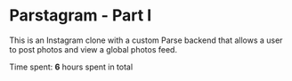 # Parstagram - Part I

This is an Instagram clone with a custom Parse backend that allows a user to post photos and view a global photos feed.

Time spent: **6** hours spent in total
